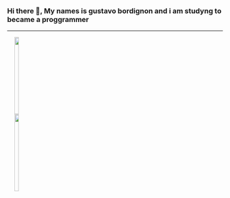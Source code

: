 ### Hi there 👋, My names is gustavo bordignon and i am studyng to became a proggrammer
<hr>

<div align="center" style='display:flex'>
  <a href="https://github.com/GustavoBordingnon123">
  <img height="180em"  width="48.5%" widht='40%' src="https://github-readme-stats.vercel.app/api?username=GustavoBordingnon123&show_icons=true&theme=dark&include_all_commits=true&count_private=true"/>
  <img height="180em" width="48%" src="https://github-readme-stats.vercel.app/api/top-langs/?username=GustavoBordingnon123&layout=compact&langs_count=7&theme=dark"/>
</div>
